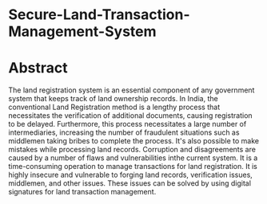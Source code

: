 # Secure-Land-Transaction-Management-System
<html>
  <body>
    <h1>Abstract</h1>
    <p>The land registration system is an essential component of any government system that keeps track of land ownership records. In India, the conventional Land Registration method is a lengthy process that necessitates the verification of additional documents, causing registration to be delayed. Furthermore, this process necessitates a large number of intermediaries, increasing the number of fraudulent situations such as middlemen taking bribes to complete the process. It's also possible to make mistakes while processing land records. Corruption and disagreements are caused by a number of flaws and vulnerabilities inthe current system. It is a time-consuming operation to manage transactions for land registration. It is highly insecure and vulnerable to forging land records, verification issues, middlemen, and other issues. These issues can be solved by using digital signatures for land transaction management.</p>
  </body>
</html>
